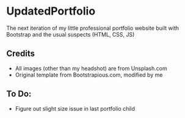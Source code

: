 # UpdatedPortfolio
The next iteration of my little professional portfolio website built with Bootstrap and the usual suspects (HTML, CSS, JS)

## Credits
* All images (other than my headshot) are from Unsplash.com
* Original template from Bootstrapious.com, modified by me

## To Do:
* Figure out slight size issue in last portfolio child